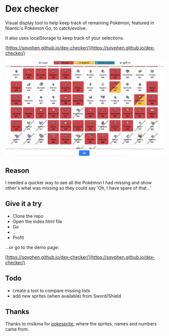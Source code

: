 # Dex checker

Visual display tool to help keep track of remaining Pokémon, featured in Niantic's Pokémon Go, to catch/evolve.

It also uses localStorage to keep track of your selections.

[https://sqyphen.github.io/dex-checker/](https://sqyphen.github.io/dex-checker/)

![Alt text](./assets/screenshot.png?raw=true 'Screenshot of the page in action')

## Reason

I needed a quicker way to see all the Pokémon I had missing and show other's what was missing so they could say 'Oh, I have spare of that...'

## Give it a try

- Clone the repo
- Open the index.html file
- Go
- ...
- Profit

...or go to the demo page:

[https://sqyphen.github.io/dex-checker/](https://sqyphen.github.io/dex-checker/)

## Todo

- create a tool to compare missing lists
- add new sprites (when available) from Sword/Shield

## Thanks

Thanks to msikma for [pokesprite](https://github.com/msikma/pokesprite), where the sprites, names and numbers came from.
